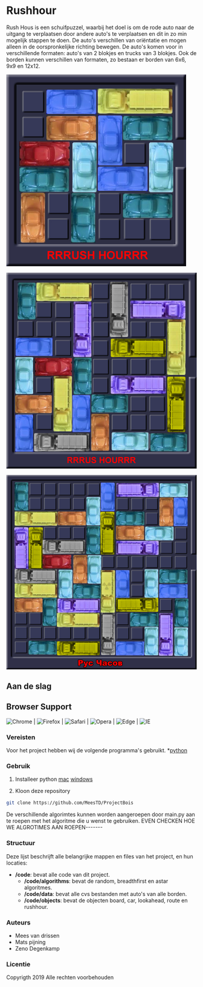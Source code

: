 # Rushhour

Rush Hous is een schuifpuzzel, waarbij het doel is om de rode auto naar de uitgang te verplaatsen door andere auto's te verplaatsen en dit in zo min mogelijk stappen te doen. De auto's verschillen van oriëntatie en mogen alleen in de oorspronkelijke richting bewegen. De auto's komen voor in verschillende formaten: auto's van 2 blokjes en trucks van 3 blokjes. Ook de borden kunnen verschillen van formaten, zo bestaan er borden van 6x6, 9x9 en 12x12. 

![Bord6x6](doc/1.jpg)

![Bord9x9](doc/2.jpg)

![Bord12x12](doc/3.jpg)

## Aan de slag
## Browser Support

![Chrome](https://raw.github.com/alrra/browser-logos/master/src/chrome/chrome_48x48.png) | ![Firefox](https://raw.github.com/alrra/browser-logos/master/src/firefox/firefox_48x48.png) | ![Safari](https://raw.github.com/alrra/browser-logos/master/src/safari/safari_48x48.png) | ![Opera](https://raw.github.com/alrra/browser-logos/master/src/opera/opera_48x48.png) | ![Edge](https://raw.github.com/alrra/browser-logos/master/src/edge/edge_48x48.png) | ![IE](https://raw.github.com/alrra/browser-logos/master/src/archive/internet-explorer_9-11/internet-explorer_9-11_48x48.png)


### Vereisten

Voor het project hebben wij de volgende programma's gebruikt.
*[python](https://www.python.org/downloads/)<br>

### Gebruik

1. Installeer python
[mac](https://www.python.org/downloads/mac-osx/)
[windows](https://www.python.org/downloads/windows/)

2. Kloon deze repository
```sh
git clone https://github.com/MeesTD/ProjectBois
```

De verschillende algorimtes kunnen worden aangeroepen door main.py aan te roepen met het algoritme die u wenst te gebruiken. EVEN CHECKEN HOE WE ALGROTIMES AAN ROEPEN-------

### Structuur 
Deze lijst beschrijft alle belangrijke mappen en files van het project, en hun locaties:

* **/code**: bevat alle code van dit project.
	* **/code/algorithms**: bevat de random, breadthfirst en astar algoritmes.
	* **/code/data**: bevat alle cvs bestanden met auto's van alle borden.
	* **/code/objects**: bevat de objecten board, car, lookahead, route en rushhour.

### Auteurs
- Mees van drissen
- Mats pijning
- Zeno Degenkamp

### Licentie

Copyrigth 2019 Alle rechten voorbehouden

